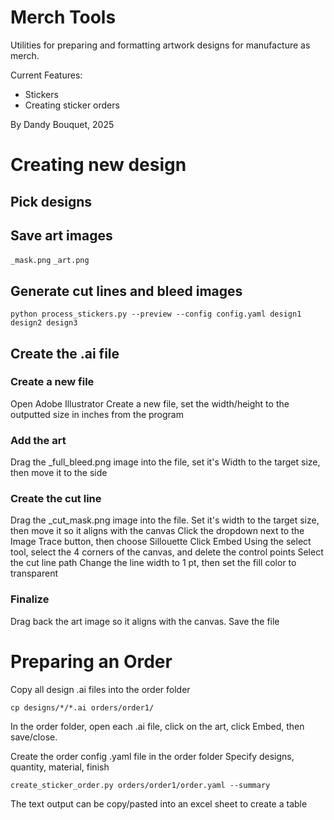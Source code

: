 # Merch Tools

Utilities for preparing and formatting artwork designs for manufacture as merch.

Current Features:
- Stickers
- Creating sticker orders

By Dandy Bouquet, 2025

# Creating new design

## Pick designs


## Save art images

`_mask.png`
`_art.png`

## Generate cut lines and bleed images

```
python process_stickers.py --preview --config config.yaml design1 design2 design3
```

## Create the .ai file

### Create a new file
Open Adobe Illustrator
Create a new file,
set the width/height to the outputted size in inches from the program

### Add the art
Drag the _full_bleed.png image into the file, set it's Width to the target size, then move it to the side

### Create the cut line
Drag the _cut_mask.png image into the file.
Set it's width to the target size, then move it so it aligns with the canvas
Click the dropdown next to the Image Trace button, then choose Sillouette
Click Embed
Using the select tool, select the 4 corners of the canvas, and delete the control points
Select the cut line path
Change the line width to 1 pt, then set the fill color to transparent

### Finalize
Drag back the art image so it aligns with the canvas.
Save the file


# Preparing an Order

Copy all design .ai files into the order folder

```
cp designs/*/*.ai orders/order1/
```

In the order folder, open each .ai file, click on the art, click Embed, then save/close.

Create the order config .yaml file in the order folder
Specify designs, quantity, material, finish

```
create_sticker_order.py orders/order1/order.yaml --summary
```

The text output can be copy/pasted into an excel sheet to create a table
